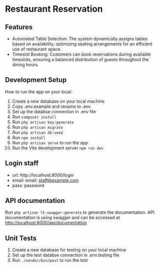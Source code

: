 # Restaurant Reservation

## Features

- Automated Table Selection: The system dynamically assigns tables based on availability, optimizing seating arrangements for an efficient use of restaurant space.
- Timeslot Booking: Customers can book reservations during available timeslots, ensuring a balanced distribution of guests throughout the dining hours.

## Development Setup

How to run the app on your local:

1. Create a new database on your local machine
2. Copy .env.example and rename to .env
3. Set up the databse connection in .env file
4. Run `composer install`
5. Run `php artisan key:generate`
6. Run `php artisan migrate`
7. Run `php artisan db:seed`
8. Run `npm install`
9. Run `php artisan serve` to run the app
10. Run the Vite development server  `npm run dev`

## Login staff

- url: http://localhost:8000/login
- email: email: staff@example.com
- pass: password

## API documentation

Run `php artisan l5-swagger:generate` to generate the documentation.
API documentation is using swagger and can be accessed at [http://localhost:8000/api/documentation](http://localhost:8000/api/documentation)

## Unit Tests

1. Create a new database for testing on your local machine
2. Set up the test databse connection in .env.testing file
3. Run `./vendor/bin/pest` to run the test

